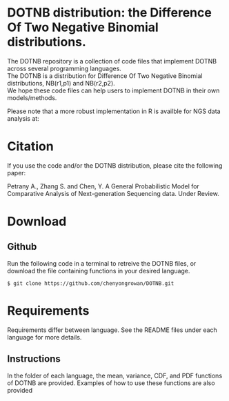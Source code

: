 # DOTNB distribution: the Difference Of Two Negative Binomial distributions.
The DOTNB repository is a collection of code files that implement DOTNB across several programming languages.  
The DOTNB is a distribution for Difference Of Two Negative Binomial distributions, NB(r1,p1) and NB(r2,p2).  
We hope these code files can help users to implement DOTNB in their own models/methods.    

Please note that a more robust implementation in R is availble for NGS data analysis at: 

# Citation
If you use the code and/or the DOTNB distribution, please cite the following paper:

Petrany A., Zhang S. and Chen, Y. A General Probabilistic Model for Comparative Analysis of Next-generation Sequencing data. Under Review.

# Download
## Github
Run the following code in a terminal to retreive the DOTNB files, or download the file containing functions in your desired language.
  ```
  $ git clone https://github.com/chenyongrowan/DOTNB.git
  ```

# Requirements
Requirements differ between language. See the README files under each language for more details.


## Instructions

In the folder of each language, the mean, variance, CDF, and PDF functions of DOTNB are provided. Examples of how to use these functions are also provided


